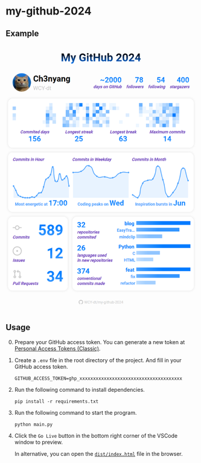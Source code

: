 # my-github-2024

## Example

![example](example.png)

## Usage

0. Prepare your GitHub access token. You can generate a new token at [Personal Access Tokens (Classic)](https://github.com/settings/tokens ).

1. Create a `.env` file in the root directory of the project. And fill in your GitHub access token.

    ```shell
    GITHUB_ACCESS_TOKEN=ghp_xxxxxxxxxxxxxxxxxxxxxxxxxxxxxxxxxxxxxx
    ```

2. Run the following command to install dependencies.

    ```shell
    pip install -r requirements.txt
    ```

3. Run the following command to start the program.

    ```shell
    python main.py
    ```

4. Click the `Go Live` button in the bottom right corner of the VSCode window to preview.

    In alternative, you can open the [`dist/index.html`](dist/index.html) file in the browser.
